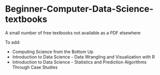 # Beginner-Computer-Data-Science-textbooks
A small number of free textbooks not available as a PDF elsewhere


To add:
- Computing Science from the Bottom Up
- Introduction to Data Science - Data Wrangling and Visualization with R
- Introduction to Data Science - Statistics and Prediction Algorithms Through Case Studies
